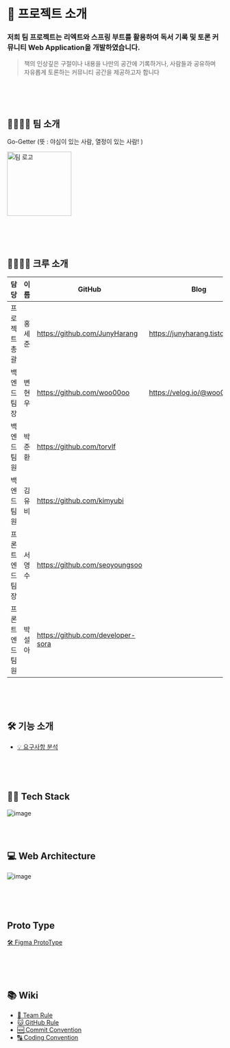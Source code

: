# 📖 프로젝트 소개

### 저희 팀 프로젝트는 리엑트와 스프링 부트를 활용하여 독서 기록 및 토론 커뮤니티 Web Application을 개발하였습니다.

>  책의 인상깊은 구절이나 내용을 나만의 공간에 기록하거나, 사람들과 공유하며 자유롭게 토론하는 커뮤니티 공간을 제공하고자 합니다 

<br><br><br>

## 👨‍👩‍👦‍👦 팀 소개

Go-Getter (뜻 : 야심이 있는 사람, 열정이 있는 사람! )

<img width="150" alt="팀 로고" src="https://user-images.githubusercontent.com/57715611/122641068-dfa0ce00-d13d-11eb-905a-cdd775a3ccae.png">

<br><br><br>

## 👩‍👩‍👧‍👦 크루 소개

|담당|이름|GitHub|Blog|
|---|---|---|---|
|프로젝트 총괄|홍세준|https://github.com/JunyHarang|https://junyharang.tistory.com/|
|백엔드 팀장|변현우|https://github.com/woo00oo|https://velog.io/@woo00oo|
|백엔드 팀원|박준환|https://github.com/torvlf|
|백엔드 팀원|김유비|https://github.com/kimyubi|
|프론트엔드 팀장|서영수|https://github.com/seoyoungsoo|
|프론트엔드 팀원|박설아|https://github.com/developer-sora|


<br><br><br>

## 🛠 기능 소개
 * [💡 요구사항 분석](https://www.notion.so/3ff7e07cc47145c984184bae356be938)
 
<br><br><br>

## 👨‍🔧 Tech Stack 

![image](https://user-images.githubusercontent.com/57715611/122636334-b4a98080-d123-11eb-82e7-ec9a6786b52e.png)

<br><br>


## 💻 Web Architecture

![image](https://user-images.githubusercontent.com/57715611/122636295-757b2f80-d123-11eb-8370-f0c13c4f334b.png)

<br><br><br>

## Proto Type
[🛠 Figma ProtoType](https://www.figma.com/embed?embed_host=share&url=https%3A%2F%2Fwww.figma.com%2Fproto%2FU1DHtmqwSuyG4K7ymPfoU8%2FUntitled%3Fnode-id%3D2%253A3%26scaling%3Dmin-zoom)

<br><br><br>

## 📚 Wiki

  * [👫 Team Rule](https://www.notion.so/Team-Rule-2bfa7eb59ac3475d9e3e0083254e0580)
  * [🐱 GitHub Rule](https://www.notion.so/GitHub-Rule-7933f6688cb84b2591ba432145de457b)
  * [🆕 Commit Convention](https://www.notion.so/Commit-Convention-af753b9fdca8446da35f5815830b7b68)
  * [🔠 Coding Convention](https://www.notion.so/Coding-Convention-3d313b8193eb458eba99976e7c9f081b)

